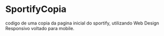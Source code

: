 # SportifyCopia
codigo de uma copia da pagina inicial do sportify, utilizando Web Design Responsivo voltado para mobile.


